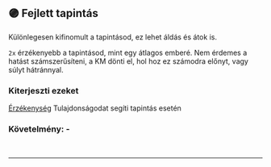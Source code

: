 ## 🟣 Fejlett tapintás

Különlegesen kifinomult a tapintásod, ez lehet áldás és átok is.

`2x` érzékenyebb a tapintásod, mint egy átlagos emberé. Nem érdemes a hatást számszerűsíteni, a KM dönti el, hol hoz ez számodra előnyt, vagy súlyt hátránnyal.

### Kiterjeszti ezeket

[Érzékenység](../014_01_tulajdonsagok.md#-érzékenység-) Tulajdonságodat segíti tapintás esetén

### Követelmény: -

<br />

---
